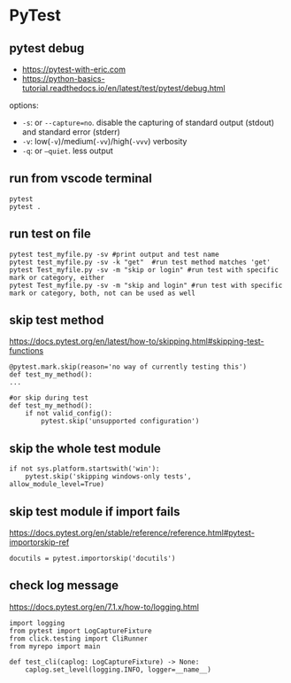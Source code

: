# PyTest

## pytest debug
- https://pytest-with-eric.com
- https://python-basics-tutorial.readthedocs.io/en/latest/test/pytest/debug.html

options:
- `-s`: or `--capture=no`. disable the capturing of standard output (stdout) and standard error (stderr)
- `-v`: low(`-v`)/medium(`-vv`)/high(`-vvv`) verbosity
- `-q`: or `–quiet`. less output

## run from vscode terminal 
```
pytest
pytest .
```

## run test on file
```
pytest test_myfile.py -sv #print output and test name
pytest test_myfile.py -sv -k "get"  #run test method matches 'get'
pytest Test_myfile.py -sv -m "skip or login" #run test with specific mark or category, either
pytest Test_myfile.py -sv -m "skip and login" #run test with specific mark or category, both, not can be used as well
```

## skip test method
https://docs.pytest.org/en/latest/how-to/skipping.html#skipping-test-functions
```
@pytest.mark.skip(reason='no way of currently testing this')
def test_my_method():
...

#or skip during test
def test_my_method():
    if not valid_config():
        pytest.skip('unsupported configuration')
```

## skip the whole test module
```
if not sys.platform.startswith('win'):
    pytest.skip('skipping windows-only tests', allow_module_level=True)
```

## skip test module if import fails
https://docs.pytest.org/en/stable/reference/reference.html#pytest-importorskip-ref
```
docutils = pytest.importorskip('docutils')
```

## check log message
https://docs.pytest.org/en/7.1.x/how-to/logging.html
```
import logging
from pytest import LogCaptureFixture
from click.testing import CliRunner
from myrepo import main

def test_cli(caplog: LogCaptureFixture) -> None:
    caplog.set_level(logging.INFO, logger=__name__)
```

